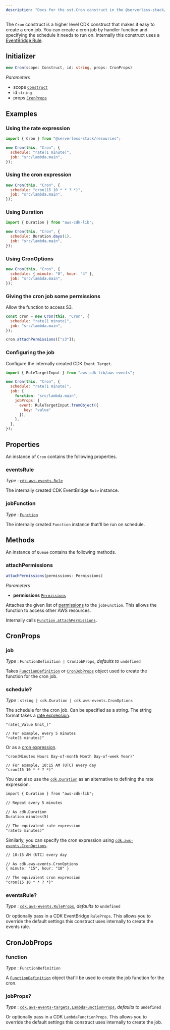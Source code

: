 ```yaml
---
description: "Docs for the sst.Cron construct in the @serverless-stack/resources package. This construct creates a CDK event rule."
---
```


The `Cron` construct is a higher level CDK construct that makes it easy to create a cron job. You can create a cron job by handler function and specifying the schedule it needs to run on. Internally this construct uses a [EventBridge Rule](https://docs.aws.amazon.com/cdk/api/v2/docs/aws-cdk-lib.aws_events.Rule.html).

## Initializer

```ts
new Cron(scope: Construct, id: string, props: CronProps)
```

_Parameters_

- scope [`Construct`](https://docs.aws.amazon.com/cdk/api/v2/docs/constructs.Construct.html)
- id `string`
- props [`CronProps`](#cronprops)

## Examples

### Using the rate expression

```js
import { Cron } from "@serverless-stack/resources";

new Cron(this, "Cron", {
  schedule: "rate(1 minute)",
  job: "src/lambda.main",
});
```

### Using the cron expression

```js
new Cron(this, "Cron", {
  schedule: "cron(15 10 * * ? *)",
  job: "src/lambda.main",
});
```

### Using Duration

```js
import { Duration } from "aws-cdk-lib";

new Cron(this, "Cron", {
  schedule: Duration.days(1),
  job: "src/lambda.main",
});
```

### Using CronOptions

```js
new Cron(this, "Cron", {
  schedule: { minute: "0", hour: "4" },
  job: "src/lambda.main",
});
```

### Giving the cron job some permissions

Allow the function to access S3.

```js {6}
const cron = new Cron(this, "Cron", {
  schedule: "rate(1 minute)",
  job: "src/lambda.main",
});

cron.attachPermissions(["s3"]);
```

### Configuring the job

Configure the internally created CDK `Event Target`.

```js {7-11}
import { RuleTargetInput } from "aws-cdk-lib/aws-events";

new Cron(this, "Cron", {
  schedule: "rate(1 minute)",
  job: {
    function: "src/lambda.main",
    jobProps: {
      event: RuleTargetInput.fromObject({
        key: "value"
      }),
    },
  },
});
```

## Properties

An instance of `Cron` contains the following properties.

### eventsRule

_Type_ : [`cdk.aws-events.Rule`](https://docs.aws.amazon.com/cdk/api/v2/docs/aws-cdk-lib.aws_events.Rule.html)

The internally created CDK EventBridge `Rule` instance.

### jobFunction

_Type_ : [`Function`](Function.md)

The internally created `Function` instance that'll be run on schedule.

## Methods

An instance of `Queue` contains the following methods.

### attachPermissions

```ts
attachPermissions(permissions: Permissions)
```

_Parameters_

- **permissions** [`Permissions`](../util/Permissions.md)

Attaches the given list of [permissions](../util/Permissions.md) to the `jobFunction`. This allows the function to access other AWS resources.

Internally calls [`Function.attachPermissions`](Function.md#attachpermissions).

## CronProps

### job

_Type_ : `FunctionDefinition | CronJobProps`, _defaults to_ `undefined`

Takes [`FunctionDefinition`](Function.md#functiondefinition) or [`CronJobProps`](#cronjobprops) object used to create the function for the cron job.

### schedule?

_Type_ : `string | cdk.Duration | cdk.aws-events.CronOptions`

The schedule for the cron job. Can be specified as a string. The string format takes a [rate expression](https://docs.aws.amazon.com/lambda/latest/dg/services-cloudwatchevents-expressions.html).

```
"rate(_Value Unit_)"

// For example, every 5 minutes
"rate(5 minutes)"
```

Or as a [cron expression](https://en.wikipedia.org/wiki/Cron#CRON_expression).

```
"cron(Minutes Hours Day-of-month Month Day-of-week Year)"

// For example, 10:15 AM (UTC) every day
"cron(15 10 * * ? *)"
```

You can also use the [`cdk.Duration`](https://docs.aws.amazon.com/cdk/api/v2/docs/aws-cdk-lib.Duration.html) as an alternative to defining the rate expression.

```txt {6}
import { Duration } from "aws-cdk-lib";

// Repeat every 5 minutes

// As cdk.Duration
Duration.minutes(5)

// The equivalent rate expression
"rate(5 minutes)"
```

Similarly, you can specify the cron expression using [`cdk.aws-events.CronOptions`](https://docs.aws.amazon.com/cdk/api/v2/docs/aws-cdk-lib.aws_events.CronOptions.html).

```txt {4}
// 10:15 AM (UTC) every day

// As cdk.aws-events.CronOptions
{ minute: "15", hour: "10" }

// The equivalent cron expression
"cron(15 10 * * ? *)"
```

### eventsRule?

_Type_ : [`cdk.aws-events.RuleProps`](https://docs.aws.amazon.com/cdk/api/v2/docs/aws-cdk-lib.aws_events.RuleProps.html), _defaults to_ `undefined`

Or optionally pass in a CDK EventBridge `RuleProps`. This allows you to override the default settings this construct uses internally to create the events rule.

## CronJobProps

### function

_Type_ : `FunctionDefinition`

A [`FunctionDefinition`](Function.md#functiondefinition) object that'll be used to create the job function for the cron.

### jobProps?

_Type_ : [`cdk.aws-events-targets.LambdaFunctionProps`](https://docs.aws.amazon.com/cdk/api/v2/docs/aws-cdk-lib.aws_events_targets.LambdaFunctionProps.html), _defaults to_ `undefined`

Or optionally pass in a CDK `LambdaFunctionProps`. This allows you to override the default settings this construct uses internally to create the job.
